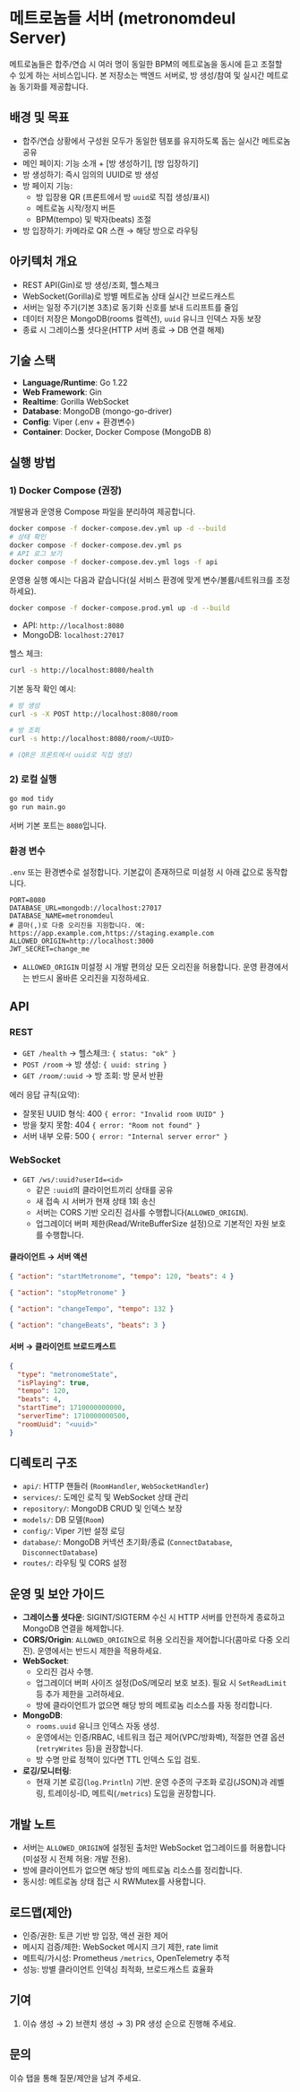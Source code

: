 # 메트로놈들 서버 (metronomdeul Server)

메트로놈들은 합주/연습 시 여러 명이 동일한 BPM의 메트로놈을 동시에 듣고 조절할 수 있게 하는 서비스입니다. 본 저장소는 백엔드 서버로, 방 생성/참여 및 실시간 메트로놈 동기화를 제공합니다.

## 배경 및 목표

- 합주/연습 상황에서 구성원 모두가 동일한 템포를 유지하도록 돕는 실시간 메트로놈 공유
- 메인 페이지: 기능 소개 + [방 생성하기], [방 입장하기]
- 방 생성하기: 즉시 임의의 UUID로 방 생성
- 방 페이지 기능:
  - 방 입장용 QR (프론트에서 방 `uuid`로 직접 생성/표시)
  - 메트로놈 시작/정지 버튼
  - BPM(tempo) 및 박자(beats) 조절
- 방 입장하기: 카메라로 QR 스캔 → 해당 방으로 라우팅

## 아키텍처 개요

- REST API(Gin)로 방 생성/조회, 헬스체크
- WebSocket(Gorilla)로 방별 메트로놈 상태 실시간 브로드캐스트
- 서버는 일정 주기(기본 3초)로 동기화 신호를 보내 드리프트를 줄임
- 데이터 저장은 MongoDB(rooms 컬렉션), `uuid` 유니크 인덱스 자동 보장
- 종료 시 그레이스풀 셧다운(HTTP 서버 종료 → DB 연결 해제)

## 기술 스택

- **Language/Runtime**: Go 1.22
- **Web Framework**: Gin
- **Realtime**: Gorilla WebSocket
- **Database**: MongoDB (mongo-go-driver)
- **Config**: Viper (.env + 환경변수)
- **Container**: Docker, Docker Compose (MongoDB 8)

## 실행 방법

### 1) Docker Compose (권장)

개발용과 운영용 Compose 파일을 분리하여 제공합니다.

```bash
docker compose -f docker-compose.dev.yml up -d --build
# 상태 확인
docker compose -f docker-compose.dev.yml ps
# API 로그 보기
docker compose -f docker-compose.dev.yml logs -f api
```

운영용 실행 예시는 다음과 같습니다(실 서비스 환경에 맞게 변수/볼륨/네트워크를 조정하세요).

```bash
docker compose -f docker-compose.prod.yml up -d --build
```

- API: `http://localhost:8080`
- MongoDB: `localhost:27017`

헬스 체크:

```bash
curl -s http://localhost:8080/health
```

기본 동작 확인 예시:

```bash
# 방 생성
curl -s -X POST http://localhost:8080/room

# 방 조회
curl -s http://localhost:8080/room/<UUID>

# (QR은 프론트에서 uuid로 직접 생성)
```

### 2) 로컬 실행

```bash
go mod tidy
go run main.go
```

서버 기본 포트는 `8080`입니다.

### 환경 변수

`.env` 또는 환경변수로 설정합니다. 기본값이 존재하므로 미설정 시 아래 값으로 동작합니다.

```env
PORT=8080
DATABASE_URL=mongodb://localhost:27017
DATABASE_NAME=metronomdeul
# 콤마(,)로 다중 오리진을 지원합니다. 예: https://app.example.com,https://staging.example.com
ALLOWED_ORIGIN=http://localhost:3000
JWT_SECRET=change_me
```

- `ALLOWED_ORIGIN` 미설정 시 개발 편의상 모든 오리진을 허용합니다. 운영 환경에서는 반드시 올바른 오리진을 지정하세요.

## API

### REST

- `GET /health` → 헬스체크: `{ status: "ok" }`
- `POST /room` → 방 생성: `{ uuid: string }`
- `GET /room/:uuid` → 방 조회: 방 문서 반환

에러 응답 규칙(요약):
- 잘못된 UUID 형식: 400 `{ error: "Invalid room UUID" }`
- 방을 찾지 못함: 404 `{ error: "Room not found" }`
- 서버 내부 오류: 500 `{ error: "Internal server error" }`

### WebSocket

- `GET /ws/:uuid?userId=<id>`
  - 같은 `:uuid`의 클라이언트끼리 상태를 공유
  - 새 접속 시 서버가 현재 상태 1회 송신
  - 서버는 CORS 기반 오리진 검사를 수행합니다(`ALLOWED_ORIGIN`).
  - 업그레이더 버퍼 제한(Read/WriteBufferSize 설정)으로 기본적인 자원 보호를 수행합니다.

#### 클라이언트 → 서버 액션

```json
{ "action": "startMetronome", "tempo": 120, "beats": 4 }
```

```json
{ "action": "stopMetronome" }
```

```json
{ "action": "changeTempo", "tempo": 132 }
```

```json
{ "action": "changeBeats", "beats": 3 }
```

#### 서버 → 클라이언트 브로드캐스트

```json
{
  "type": "metronomeState",
  "isPlaying": true,
  "tempo": 120,
  "beats": 4,
  "startTime": 1710000000000,
  "serverTime": 1710000000500,
  "roomUuid": "<uuid>"
}
```

## 디렉토리 구조

- `api/`: HTTP 핸들러 (`RoomHandler`, `WebSocketHandler`)
- `services/`: 도메인 로직 및 WebSocket 상태 관리
- `repository/`: MongoDB CRUD 및 인덱스 보장
- `models/`: DB 모델(`Room`)
- `config/`: Viper 기반 설정 로딩
- `database/`: MongoDB 커넥션 초기화/종료 (`ConnectDatabase`, `DisconnectDatabase`)
- `routes/`: 라우팅 및 CORS 설정

## 운영 및 보안 가이드

- **그레이스풀 셧다운**: SIGINT/SIGTERM 수신 시 HTTP 서버를 안전하게 종료하고 MongoDB 연결을 해제합니다.
- **CORS/Origin**: `ALLOWED_ORIGIN`으로 허용 오리진을 제어합니다(콤마로 다중 오리진). 운영에서는 반드시 제한을 적용하세요.
- **WebSocket**:
  - 오리진 검사 수행.
  - 업그레이더 버퍼 사이즈 설정(DoS/메모리 보호 보조). 필요 시 `SetReadLimit` 등 추가 제한을 고려하세요.
  - 방에 클라이언트가 없으면 해당 방의 메트로놈 리소스를 자동 정리합니다.
- **MongoDB**:
  - `rooms.uuid` 유니크 인덱스 자동 생성.
  - 운영에서는 인증/RBAC, 네트워크 접근 제어(VPC/방화벽), 적절한 연결 옵션(`retryWrites` 등)을 권장합니다.
  - 방 수명 만료 정책이 있다면 TTL 인덱스 도입 검토.
- **로깅/모니터링**:
  - 현재 기본 로깅(`log.Println`) 기반. 운영 수준의 구조화 로깅(JSON)과 레벨링, 트레이싱-ID, 메트릭(`/metrics`) 도입을 권장합니다.

## 개발 노트

- 서버는 `ALLOWED_ORIGIN`에 설정된 출처만 WebSocket 업그레이드를 허용합니다(미설정 시 전체 허용: 개발 전용).
- 방에 클라이언트가 없으면 해당 방의 메트로놈 리소스를 정리합니다.
- 동시성: 메트로놈 상태 접근 시 RWMutex를 사용합니다.

## 로드맵(제안)

- 인증/권한: 토큰 기반 방 입장, 액션 권한 제어
- 메시지 검증/제한: WebSocket 메시지 크기 제한, rate limit
- 메트릭/가시성: Prometheus `/metrics`, OpenTelemetry 추적
- 성능: 방별 클라이언트 인덱싱 최적화, 브로드캐스트 효율화

## 기여

1) 이슈 생성 → 2) 브랜치 생성 → 3) PR 생성 순으로 진행해 주세요.

## 문의

이슈 탭을 통해 질문/제안을 남겨 주세요.
